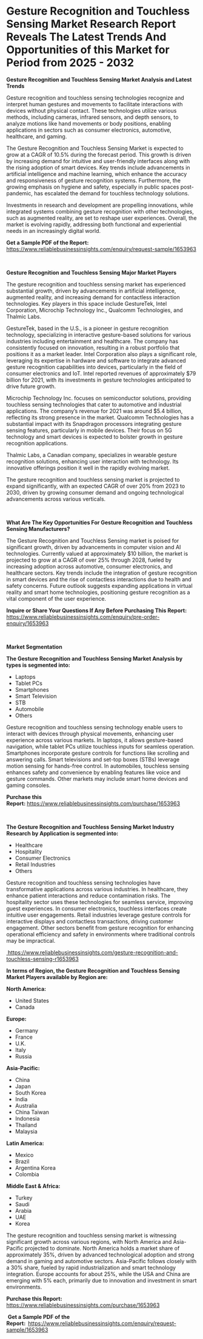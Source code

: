 <p><h1>Gesture Recognition and Touchless Sensing Market Research Report Reveals The Latest Trends And Opportunities of this Market for Period from 2025 - 2032</h1></p><p><strong>Gesture Recognition and Touchless Sensing Market Analysis and Latest Trends</strong></p>
<p><p>Gesture recognition and touchless sensing technologies recognize and interpret human gestures and movements to facilitate interactions with devices without physical contact. These technologies utilize various methods, including cameras, infrared sensors, and depth sensors, to analyze motions like hand movements or body positions, enabling applications in sectors such as consumer electronics, automotive, healthcare, and gaming.</p><p>The Gesture Recognition and Touchless Sensing Market is expected to grow at a CAGR of 10.5% during the forecast period. This growth is driven by increasing demand for intuitive and user-friendly interfaces along with the rising adoption of smart devices. Key trends include advancements in artificial intelligence and machine learning, which enhance the accuracy and responsiveness of gesture recognition systems. Furthermore, the growing emphasis on hygiene and safety, especially in public spaces post-pandemic, has escalated the demand for touchless technology solutions. </p><p>Investments in research and development are propelling innovations, while integrated systems combining gesture recognition with other technologies, such as augmented reality, are set to reshape user experiences. Overall, the market is evolving rapidly, addressing both functional and experiential needs in an increasingly digital world.</p></p>
<p><strong>Get a Sample PDF of the Report:&nbsp;</strong> <a href="https://www.reliablebusinessinsights.com/enquiry/request-sample/1653963?utm_campaign=2319&utm_medium=2&utm_source=Github&utm_content=ia&utm_term=16042025&utm_id=gesture-recognition-and-touchless-sensing">https://www.reliablebusinessinsights.com/enquiry/request-sample/1653963</a></p>
<p>&nbsp;</p>
<p><strong>Gesture Recognition and Touchless Sensing Major Market Players</strong></p>
<p><p>The gesture recognition and touchless sensing market has experienced substantial growth, driven by advancements in artificial intelligence, augmented reality, and increasing demand for contactless interaction technologies. Key players in this space include GestureTek, Intel Corporation, Microchip Technology Inc., Qualcomm Technologies, and Thalmic Labs.</p><p>GestureTek, based in the U.S., is a pioneer in gesture recognition technology, specializing in interactive gesture-based solutions for various industries including entertainment and healthcare. The company has consistently focused on innovation, resulting in a robust portfolio that positions it as a market leader. Intel Corporation also plays a significant role, leveraging its expertise in hardware and software to integrate advanced gesture recognition capabilities into devices, particularly in the field of consumer electronics and IoT. Intel reported revenues of approximately $79 billion for 2021, with its investments in gesture technologies anticipated to drive future growth.</p><p>Microchip Technology Inc. focuses on semiconductor solutions, providing touchless sensing technologies that cater to automotive and industrial applications. The company’s revenue for 2021 was around $5.4 billion, reflecting its strong presence in the market. Qualcomm Technologies has a substantial impact with its Snapdragon processors integrating gesture sensing features, particularly in mobile devices. Their focus on 5G technology and smart devices is expected to bolster growth in gesture recognition applications.</p><p>Thalmic Labs, a Canadian company, specializes in wearable gesture recognition solutions, enhancing user interaction with technology. Its innovative offerings position it well in the rapidly evolving market.</p><p>The gesture recognition and touchless sensing market is projected to expand significantly, with an expected CAGR of over 20% from 2023 to 2030, driven by growing consumer demand and ongoing technological advancements across various verticals.</p></p>
<p>&nbsp;</p>
<p><strong>What Are The Key Opportunities For Gesture Recognition and Touchless Sensing Manufacturers?</strong></p>
<p><p>The Gesture Recognition and Touchless Sensing market is poised for significant growth, driven by advancements in computer vision and AI technologies. Currently valued at approximately $10 billion, the market is projected to grow at a CAGR of over 25% through 2028, fueled by increasing adoption across automotive, consumer electronics, and healthcare sectors. Key trends include the integration of gesture recognition in smart devices and the rise of contactless interactions due to health and safety concerns. Future outlook suggests expanding applications in virtual reality and smart home technologies, positioning gesture recognition as a vital component of the user experience.</p></p>
<p><strong>Inquire or Share Your Questions If Any Before Purchasing This Report:</strong> <a href="https://www.reliablebusinessinsights.com/enquiry/pre-order-enquiry/1653963?utm_campaign=2319&utm_medium=2&utm_source=Github&utm_content=ia&utm_term=16042025&utm_id=gesture-recognition-and-touchless-sensing">https://www.reliablebusinessinsights.com/enquiry/pre-order-enquiry/1653963</a></p>
<p>&nbsp;</p>
<p><strong>Market Segmentation</strong></p>
<p><strong>The Gesture Recognition and Touchless Sensing Market Analysis by types is segmented into:</strong></p>
<p><ul><li>Laptops</li><li>Tablet PCs</li><li>Smartphones</li><li>Smart Television</li><li>STB</li><li>Automobile</li><li>Others</li></ul></p>
<p><p>Gesture recognition and touchless sensing technology enable users to interact with devices through physical movements, enhancing user experience across various markets. In laptops, it allows gesture-based navigation, while tablet PCs utilize touchless inputs for seamless operation. Smartphones incorporate gesture controls for functions like scrolling and answering calls. Smart televisions and set-top boxes (STBs) leverage motion sensing for hands-free control. In automobiles, touchless sensing enhances safety and convenience by enabling features like voice and gesture commands. Other markets may include smart home devices and gaming consoles.</p></p>
<p><strong>Purchase this Report:&nbsp;</strong><a href="https://www.reliablebusinessinsights.com/purchase/1653963?utm_campaign=2319&utm_medium=2&utm_source=Github&utm_content=ia&utm_term=16042025&utm_id=gesture-recognition-and-touchless-sensing">https://www.reliablebusinessinsights.com/purchase/1653963</a></p>
<p>&nbsp;</p>
<p><strong>The Gesture Recognition and Touchless Sensing Market Industry Research by Application is segmented into:</strong></p>
<p><ul><li>Healthcare</li><li>Hospitality</li><li>Consumer Electronics</li><li>Retail Industries</li><li>Others</li></ul></p>
<p><p>Gesture recognition and touchless sensing technologies have transformative applications across various industries. In healthcare, they enhance patient interactions and reduce contamination risks. The hospitality sector uses these technologies for seamless service, improving guest experiences. In consumer electronics, touchless interfaces create intuitive user engagements. Retail industries leverage gesture controls for interactive displays and contactless transactions, driving customer engagement. Other sectors benefit from gesture recognition for enhancing operational efficiency and safety in environments where traditional controls may be impractical.</p></p>
<p><a href="https://www.reliablebusinessinsights.com/gesture-recognition-and-touchless-sensing-r1653963?utm_campaign=2319&utm_medium=2&utm_source=Github&utm_content=ia&utm_term=16042025&utm_id=gesture-recognition-and-touchless-sensing">&nbsp;https://www.reliablebusinessinsights.com/gesture-recognition-and-touchless-sensing-r1653963</a></p>
<p><strong>In terms of Region, the Gesture Recognition and Touchless Sensing Market Players available by Region are:</strong></p>
<p>
    <p> <strong> North America: </strong>
        <ul>
            <li>United States</li>
            <li>Canada</li>
        </ul>
        </p> 
    <p> <strong> Europe: </strong>
        <ul>
            <li>Germany</li>
            <li>France</li>
            <li>U.K.</li>
            <li>Italy</li>
            <li>Russia</li>
        </ul>
        </p> 
    <p> <strong> Asia-Pacific: </strong>
        <ul>
            <li>China</li>
            <li>Japan</li>
            <li>South Korea</li>
            <li>India</li>
            <li>Australia</li>
            <li>China Taiwan</li>
            <li>Indonesia</li>
            <li>Thailand</li>
            <li>Malaysia</li>
        </ul>
        </p> 
    <p> <strong> Latin America: </strong>
        <ul>
            <li>Mexico</li>
            <li>Brazil</li>
            <li>Argentina Korea</li>
            <li>Colombia</li>
        </ul>
        </p> 
    <p> <strong> Middle East & Africa: </strong>
        <ul>
            <li>Turkey</li>
            <li>Saudi</li>
            <li>Arabia</li>
            <li>UAE</li>
            <li>Korea</li>
        </ul>
    </p>
    </p>
<p><p>The gesture recognition and touchless sensing market is witnessing significant growth across various regions, with North America and Asia-Pacific projected to dominate. North America holds a market share of approximately 35%, driven by advanced technological adoption and strong demand in gaming and automotive sectors. Asia-Pacific follows closely with a 30% share, fueled by rapid industrialization and smart technology integration. Europe accounts for about 25%, while the USA and China are emerging with 5% each, primarily due to innovation and investment in smart environments.</p></p>
<p><strong>Purchase this Report: </strong><a href="https://www.reliablebusinessinsights.com/purchase/1653963?utm_campaign=2319&utm_medium=2&utm_source=Github&utm_content=ia&utm_term=16042025&utm_id=gesture-recognition-and-touchless-sensing">https://www.reliablebusinessinsights.com/purchase/1653963</a></p>
<p>&nbsp;<strong>Get a Sample PDF of the Report:&nbsp;&nbsp;</strong><a href="https://www.reliablebusinessinsights.com/enquiry/request-sample/1653963?utm_campaign=2319&utm_medium=2&utm_source=Github&utm_content=ia&utm_term=16042025&utm_id=gesture-recognition-and-touchless-sensing">https://www.reliablebusinessinsights.com/enquiry/request-sample/1653963</a></p>
<p><strong></strong></p>
<p><p></p><p></p><p></p></p>